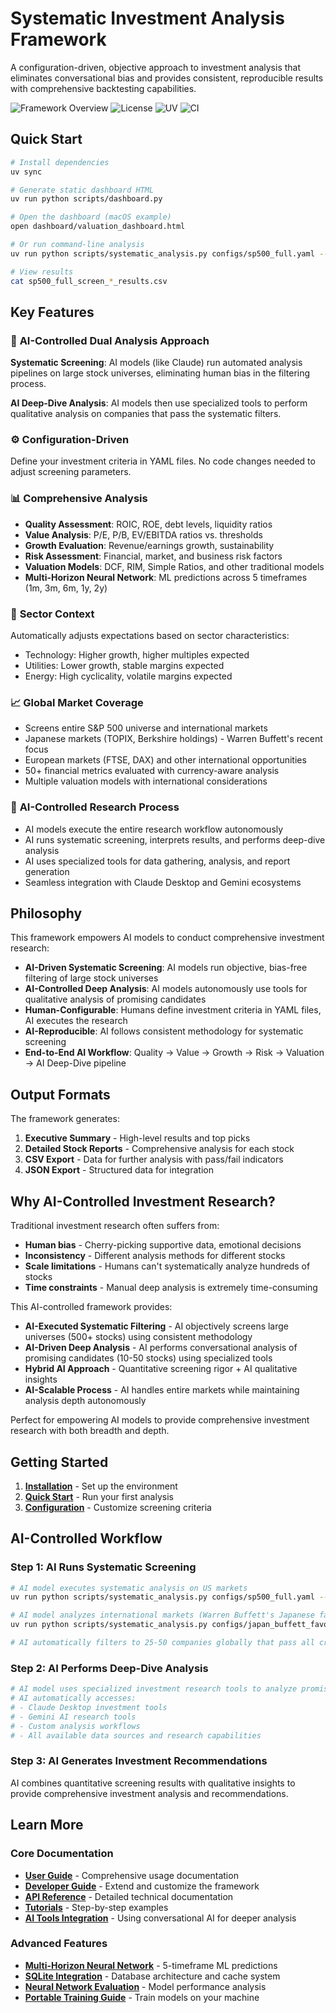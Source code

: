 # Systematic Investment Analysis Framework

A configuration-driven, objective approach to investment analysis that eliminates conversational bias and provides consistent, reproducible results with comprehensive backtesting capabilities.

![Framework Overview](https://img.shields.io/badge/Python-3.12%2B-blue)
![License](https://img.shields.io/badge/License-MIT-green)
![UV](https://img.shields.io/badge/Dependency%20Management-UV-blue)
![CI](https://img.shields.io/badge/CI-GitHub%20Actions-green)

## Quick Start

```bash
# Install dependencies
uv sync

# Generate static dashboard HTML
uv run python scripts/dashboard.py

# Open the dashboard (macOS example)
open dashboard/valuation_dashboard.html

# Or run command-line analysis
uv run python scripts/systematic_analysis.py configs/sp500_full.yaml --save-csv

# View results
cat sp500_full_screen_*_results.csv
```

## Key Features

### 🎯 **AI-Controlled Dual Analysis Approach**
**Systematic Screening**: AI models (like Claude) run automated analysis pipelines on large stock universes, eliminating human bias in the filtering process.

**AI Deep-Dive Analysis**: AI models then use specialized tools to perform qualitative analysis on companies that pass the systematic filters.

### ⚙️ **Configuration-Driven**
Define your investment criteria in YAML files. No code changes needed to adjust screening parameters.

### 📊 **Comprehensive Analysis**
- **Quality Assessment**: ROIC, ROE, debt levels, liquidity ratios
- **Value Analysis**: P/E, P/B, EV/EBITDA ratios vs. thresholds
- **Growth Evaluation**: Revenue/earnings growth, sustainability
- **Risk Assessment**: Financial, market, and business risk factors
- **Valuation Models**: DCF, RIM, Simple Ratios, and other traditional models
- **Multi-Horizon Neural Network**: ML predictions across 5 timeframes (1m, 3m, 6m, 1y, 2y)

### 🏢 **Sector Context**
Automatically adjusts expectations based on sector characteristics:
- Technology: Higher growth, higher multiples expected
- Utilities: Lower growth, stable margins expected  
- Energy: High cyclicality, volatile margins expected

### 📈 **Global Market Coverage**
- Screens entire S&P 500 universe and international markets
- Japanese markets (TOPIX, Berkshire holdings) - Warren Buffett's recent focus
- European markets (FTSE, DAX) and other international opportunities
- 50+ financial metrics evaluated with currency-aware analysis
- Multiple valuation models with international considerations

### 🤖 **AI-Controlled Research Process**
- AI models execute the entire research workflow autonomously
- AI runs systematic screening, interprets results, and performs deep-dive analysis
- AI uses specialized tools for data gathering, analysis, and report generation
- Seamless integration with Claude Desktop and Gemini ecosystems

## Philosophy

This framework empowers AI models to conduct comprehensive investment research:

- **AI-Driven Systematic Screening**: AI models run objective, bias-free filtering of large stock universes
- **AI-Controlled Deep Analysis**: AI models autonomously use tools for qualitative analysis of promising candidates  
- **Human-Configurable**: Humans define investment criteria in YAML files, AI executes the research
- **AI-Reproducible**: AI follows consistent methodology for systematic screening
- **End-to-End AI Workflow**: Quality → Value → Growth → Risk → Valuation → AI Deep-Dive pipeline

## Output Formats

The framework generates:

1. **Executive Summary** - High-level results and top picks
2. **Detailed Stock Reports** - Comprehensive analysis for each stock
3. **CSV Export** - Data for further analysis with pass/fail indicators
4. **JSON Export** - Structured data for integration

## Why AI-Controlled Investment Research?

Traditional investment research often suffers from:

- **Human bias** - Cherry-picking supportive data, emotional decisions
- **Inconsistency** - Different analysis methods for different stocks  
- **Scale limitations** - Humans can't systematically analyze hundreds of stocks
- **Time constraints** - Manual deep analysis is extremely time-consuming

This AI-controlled framework provides:

- **AI-Executed Systematic Filtering** - AI objectively screens large universes (500+ stocks) using consistent methodology
- **AI-Driven Deep Analysis** - AI performs conversational analysis of promising candidates (10-50 stocks) using specialized tools
- **Hybrid AI Approach** - Quantitative screening rigor + AI qualitative insights
- **AI-Scalable Process** - AI handles entire markets while maintaining analysis depth autonomously

Perfect for empowering AI models to provide comprehensive investment research with both breadth and depth.

## Getting Started

1. **[Installation](getting-started/installation.md)** - Set up the environment
2. **[Quick Start](getting-started/quickstart.md)** - Run your first analysis
3. **[Configuration](getting-started/configuration.md)** - Customize screening criteria

## AI-Controlled Workflow

### Step 1: AI Runs Systematic Screening
```bash
# AI model executes systematic analysis on US markets
uv run python scripts/systematic_analysis.py configs/sp500_full.yaml --save-csv

# AI model analyzes international markets (Warren Buffett's Japanese favorites)
uv run python scripts/systematic_analysis.py configs/japan_buffett_favorites.yaml --save-csv

# AI automatically filters to 25-50 companies globally that pass all criteria
```

### Step 2: AI Performs Deep-Dive Analysis
```bash
# AI model uses specialized investment research tools to analyze promising candidates
# AI automatically accesses:
# - Claude Desktop investment tools
# - Gemini AI research tools  
# - Custom analysis workflows
# - All available data sources and research capabilities
```

### Step 3: AI Generates Investment Recommendations
AI combines quantitative screening results with qualitative insights to provide comprehensive investment analysis and recommendations.

## Learn More

### Core Documentation
- **[User Guide](user-guide/overview.md)** - Comprehensive usage documentation
- **[Developer Guide](developer-guide/architecture.md)** - Extend and customize the framework
- **[API Reference](api-reference/pipeline.md)** - Detailed technical documentation
- **[Tutorials](tutorials/basic-screening.md)** - Step-by-step examples
- **[AI Tools Integration](tutorials/ai-tools.md)** - Using conversational AI for deeper analysis

### Advanced Features
- **[Multi-Horizon Neural Network](multi_horizon_neural_network.md)** - 5-timeframe ML predictions
- **[SQLite Integration](sqlite_integration_complete.md)** - Database architecture and cache system
- **[Neural Network Evaluation](neural_network_evaluation_guide.md)** - Model performance analysis
- **[Portable Training Guide](portable_training_guide.md)** - Train models on your machine
